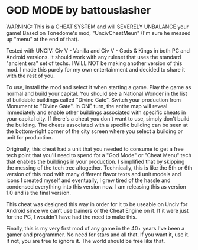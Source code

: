 # GOD MODE by battouslasher
WARNING: This is a CHEAT SYSTEM and will SEVERELY UNBALANCE your game! Based on Tonedome's mod, "UncivCheatMeun" (I'm sure he messed up "menu" at the end of that).

Tested with UNCIV: Civ V - Vanilla and Civ V - Gods & Kings in both PC and Android versions. It should work with any ruleset that uses the standard "ancient era" set of techs. I WILL NOT be making another version of this mod. I made this purely for my own entertainment and decided to share it with the rest of you.

To use, install the mod and select it when starting a game. Play the game as normal and build your capital. You should see a National Wonder in the list of buildable buildings called "Divine Gate". Switch your production from Monument to "Divine Gate". In ONE turn, the entire map will reveal immediately and enable other buildings associated with specific cheats in your capital city. If there's a cheat you don't want to use, simply don't build the building. The cheats associated with a specific building can be seen at the bottom-right corner of the city screen where you select a building or unit for production.

Originally, this cheat had a unit that you needed to consume to get a free tech point that you'll need to spend for a "God Mode" or "Cheat Menu" tech that enables the buildings in your production. I simplified that by skipping the messing of the tech tree altogether. Technically, this is like the 5th or 6th version of this mod with many different flavor texts and unit models and icons I created myself and eventually, I grew tired of the hassle and condensed everything into this version now. I am releasing this as version 1.0 and is the final version.

This cheat was designed this way in order for it to be useable on Unciv for Android since we can't use trainers or the Cheat Engine on it. If it were just for the PC, I wouldn't have had the need to make this.

Finally, this is my very first mod of any game in the 40+ years I've been a gamer and programmer. No need for stars and all that. If you want it, use it. If not, you are free to ignore it. The world should be free like that.
